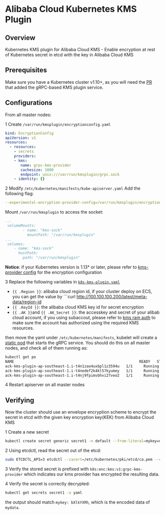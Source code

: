# Alibaba Cloud Kubernetes KMS Plugin

## Overview

Kubernetes KMS plugin for Alibaba Cloud KMS - Enable encryption at rest of Kubernetes secret in etcd with the key in  Alibaba Cloud KMS


## Prerequisites ##

Make sure you have a Kubernetes cluster v1.10+, as you will need the [PR](https://github.com/kubernetes/kubernetes/pull/55684) that added the gRPC-based KMS plugin service. 

## Configurations ##

From all master nodes:

1 Create `/var/run/kmsplugin/encryptionconfig.yaml`

```yaml
kind: EncryptionConfig
apiVersion: v1
resources:
  - resources:
    - secrets
    providers:
    - kms:
       name: grpc-kms-provider
       cachesize: 1000
       endpoint: unix:///var/run/kmsplugin/grpc.sock
    - identity: {}

```

2 Modify `/etc/kubernetes/manifests/kube-apiserver.yaml` 
Add the following flag:

```yaml
--experimental-encryption-provider-config=/var/run/kmsplugin/encryptionconfig.yaml
```  
Mount `/var/run/kmsplugin` to access the socket:

```yaml
...
 volumeMounts:
        - name: "kms-sock"
          mountPath: "/var/run/kmsplugin"
...
 volumes:
    - name: "kms-sock"
      hostPath:
        path: "/var/run/kmsplugin"

```
__Notice__: if your Kubernetes version is 1.13* or later, please refer to [kms-provider config][encrypting-config] for the encryption configuration


3 Replace the following variables in [`k8s-kms-plugin.yaml`](manifests/k8s-kms-plugin.yaml)

* `{{ .Region }}`: alibaba cloud region id, if your cluster deploy on ECS, you can get the value by ```curl http://100.100.100.200/latest/meta-data/region-id
* `{{ .KeyId }}`: the alibaba cloud KMS key id for secret encryption
* `{{ .AK }}`and `{{ .AK_Secret }}`: the accesskey and secret of your alibab cloud account, if you using subaccout, please refer to [kms ram auth][kms-ram-auth] to make sure the account has authorized using the required KMS resources.

then move the yaml under `/etc/kubernetes/manifests`, kubelet will create a [static pod][k8s-static-pod] that starts the gRPC service. You should do this on all master nodes, and check all of them running as:

```bash
kubectl get po
NAME                                                         READY   STATUS    RESTARTS   AGE
ack-kms-plugin-ap-southeast-1.i-t4n1zao4uxbpl1z3594u   1/1     Running   0          26h
ack-kms-plugin-ap-southeast-1.i-t4nedef2k4kl57kyumey   1/1     Running   0          25h
ack-kms-plugin-ap-southeast-1.i-t4nj9fpimvbhvi27veo2   1/1     Running   0          25h
```

4 Restart apiserver on all master nodes

## Verifying ##

Now the cluster should use an envelope encryption scheme to encrypt the secret in etcd with the given key encryption key(KEK) from Alibaba Cloud KMS

1 Create a new secret

```bash
kubectl create secret generic secret1 -n default --from-literal=mykey=mydata
```

2 Using etcdctl, read the secret out of the etcd:

```bash
sudo ETCDCTL_API=3 etcdctl --cacert=/etc/kubernetes/pki/etcd/ca.pem --cert=/etc/kubernetes/pki/etcd/etcd-client.pem --key=/etc/kubernetes/pki/etcd/etcd-client-key.pem --endpoints=https://{{.local-ip}}:2379 get /registry/secrets/default/secret1
```

3 Verify the stored secret is prefixed with `k8s:enc:kms:v1:grpc-kms-provider` which indicates our kms provider has encrypted the resulting data.

4 Verify the secret is correctly decrypted:

```bash
kubectl get secrets secret1 -o yaml
```
the output should match `mykey: bXlkYXRh`, which is the encoded data of `mydata`. 


[k8s-static-pod]: https://kubernetes.io/docs/tasks/administer-cluster/static-pod/
[encrypting-config]:https://kubernetes.io/docs/tasks/administer-cluster/kms-provider/#encrypting-your-data-with-the-kms-provider
[kms-ram-auth]:https://help.aliyun.com/document_detail/28953.html?spm=a2c4g.11186623.6.559.1e805de1bx2diN
